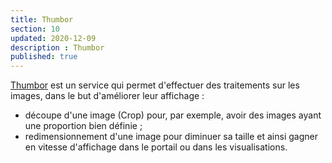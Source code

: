 ```yaml
---
title: Thumbor
section: 10
updated: 2020-12-09
description : Thumbor
published: true
---
```


[Thumbor](https://github.com/thumbor/thumbor) est un service qui permet d'effectuer des traitements sur les images, dans le but d'améliorer leur affichage&nbsp;:
 * découpe d'une image (Crop) pour, par exemple, avoir des images ayant une proportion bien définie&nbsp;;
 * redimensionnement d'une image pour diminuer sa taille et ainsi gagner en vitesse d'affichage dans le portail ou dans les visualisations.
